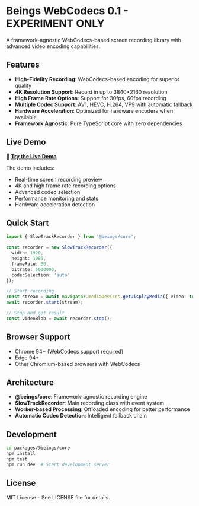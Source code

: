 # Beings WebCodecs 0.1 - EXPERIMENT ONLY

A framework-agnostic WebCodecs-based screen recording library with advanced video encoding capabilities.

## Features

- **High-Fidelity Recording**: WebCodecs-based encoding for superior quality
- **4K Resolution Support**: Record in up to 3840×2160 resolution
- **High Frame Rate Options**: Support for 30fps, 60fps recording
- **Multiple Codec Support**: AV1, HEVC, H.264, VP9 with automatic fallback
- **Hardware Acceleration**: Optimized for hardware encoders when available
- **Framework Agnostic**: Pure TypeScript core with zero dependencies

## Live Demo

🚀 **[Try the Live Demo](https://beings-beam.github.io/beings-webcodecs-0.1/packages/@beings/core/manual-test.html)**

The demo includes:
- Real-time screen recording preview
- 4K and high frame rate recording options
- Advanced codec selection
- Performance monitoring and stats
- Hardware acceleration detection

## Quick Start

```typescript
import { SlowTrackRecorder } from '@beings/core';

const recorder = new SlowTrackRecorder({
  width: 1920,
  height: 1080,
  frameRate: 60,
  bitrate: 5000000,
  codecSelection: 'auto'
});

// Start recording
const stream = await navigator.mediaDevices.getDisplayMedia({ video: true });
await recorder.start(stream);

// Stop and get result
const videoBlob = await recorder.stop();
```

## Browser Support

- Chrome 94+ (WebCodecs support required)
- Edge 94+
- Other Chromium-based browsers with WebCodecs

## Architecture

- **@beings/core**: Framework-agnostic recording engine
- **SlowTrackRecorder**: Main recording class with event system
- **Worker-based Processing**: Offloaded encoding for better performance
- **Automatic Codec Detection**: Intelligent fallback chain

## Development

```bash
cd packages/@beings/core
npm install
npm test
npm run dev  # Start development server
```

## License

MIT License - See LICENSE file for details.
